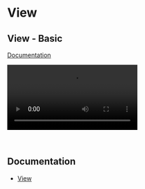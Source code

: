 
# View

## View - Basic
[Documentation](../docs/views.md)

![video](https://profitbasedocs.blob.core.windows.net/videos/View%20-%20Basics.mp4)

<br/>

## Documentation

* [View](../docs/views.md)
